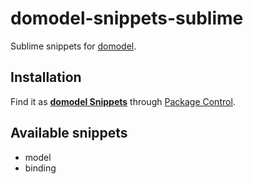# domodel-snippets-sublime

Sublime snippets for [domodel](https://github.com/thoughtsunificator/domodel).

## Installation

Find it as [**domodel Snippets**](https://packagecontrol.io/packages/domodel%20Snippets) through [Package Control](https://packagecontrol.io/).

## Available snippets

- model
- binding